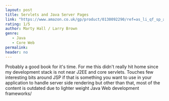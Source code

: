 ```yaml
---
layout: post
title: Servlets and Java Server Pages
link: "https://www.amazon.co.uk/gp/product/0130092290/ref=as_li_qf_sp_asin_il_tl?ie=UTF8&camp=1634&creative=6738&creativeASIN=0130092290&linkCode=as2&tag=jussihallilac-21"
rating: 1/5
author: Marty Hall / Larry Brown
genre:
   - Java
   - Core Web
permalink:
header: no
---
```


Probably a good book for it's time. For me this didn't really hit home since my development stack is not near J2EE and core servlets. Touches few interesting bits around JSP if that is something you want to use in your application to handle server side rendering but other than that, most of the content is outdated due to lighter weight Java Web development frameworks/
